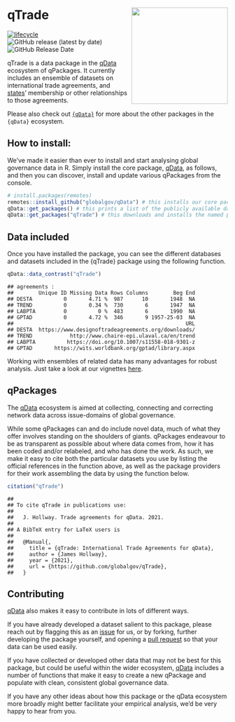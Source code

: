 
# qTrade <img src="https://raw.githubusercontent.com/globalgov/qTrade/develop/inst/qTradeLogo.png" align="right" width="220"/>

<!-- badges: start -->

[![lifecycle](https://img.shields.io/badge/lifecycle-experimental-orange.svg)](https://www.tidyverse.org/lifecycle/#experimental)
![GitHub release (latest by
date)](https://img.shields.io/github/v/release/globalgov/qTrade)
![GitHub Release
Date](https://img.shields.io/github/release-date/globalgov/qTrade)
<!-- badges: end -->

qTrade is a data package in the
[qData](https://github.com/globalgov/qData) ecosystem of qPackages. It
currently includes an ensemble of datasets on international trade
agreements, and [states](https://github.com/globalgov/qStates)’
membership or other relationships to those agreements.

Please also check out [`{qData}`](https://github.com/globalgov) for more
about the other packages in the `{qData}` ecosystem.

## How to install:

We’ve made it easier than ever to install and start analysing global
governance data in R. Simply install the core package,
[qData](https://github.com/globalgov/qData), as follows, and then you
can discover, install and update various qPackages from the console.

``` r
# install.packages(remotes)
remotes::install_github("globalgov/qData") # this installs our core package, the only one you need to do independently
qData::get_packages() # this prints a list of the publicly available data packages currently available
qData::get_packages("qTrade") # this downloads and installs the named package
```

## Data included

Once you have installed the package, you can see the different databases
and datasets included in the {qTrade} package using the following
function.

``` r
qData::data_contrast("qTrade")
```

    ## agreements :
    ##        Unique ID Missing Data Rows Columns        Beg End
    ## DESTA          0       4.71 %  987      10       1948  NA
    ## TREND          0       0.34 %  730       6       1947  NA
    ## LABPTA         0          0 %  483       6       1990  NA
    ## GPTAD          0       4.72 %  346       9 1957-25-03  NA
    ##                                                       URL
    ## DESTA  https://www.designoftradeagreements.org/downloads/
    ## TREND            http://www.chaire-epi.ulaval.ca/en/trend
    ## LABPTA          https://doi.org/10.1007/s11558-018-9301-z
    ## GPTAD       https://wits.worldbank.org/gptad/library.aspx

Working with ensembles of related data has many advantages for robust
analysis. Just take a look at our vignettes
[here](https://globalgov.github.io/qData/articles/user.html).

## qPackages

The [qData](https://github.com/globalgov/qData) ecosystem is aimed at
collecting, connecting and correcting network data across issue-domains
of global governance.

While some qPackages can and do include novel data, much of what they
offer involves standing on the shoulders of giants. qPackages endeavour
to be as transparent as possible about where data comes from, how it has
been coded and/or relabeled, and who has done the work. As such, we make
it easy to cite both the particular datasets you use by listing the
official references in the function above, as well as the package
providers for their work assembling the data by using the function
below.

``` r
citation("qTrade")
```

    ## 
    ## To cite qTrade in publications use:
    ## 
    ##   J. Hollway. Trade agreements for qData. 2021.
    ## 
    ## A BibTeX entry for LaTeX users is
    ## 
    ##   @Manual{,
    ##     title = {qTrade: International Trade Agreements for qData},
    ##     author = {James Hollway},
    ##     year = {2021},
    ##     url = {https://github.com/globalgov/qTrade},
    ##   }

## Contributing

[qData](https://github.com/globalgov/qData) also makes it easy to
contribute in lots of different ways.

If you have already developed a dataset salient to this package, please
reach out by flagging this as an
[issue](https://github.com/globalgov/qTrade/issues) for us, or by
forking, further developing the package yourself, and opening a [pull
request](https://github.com/globalgov/qTrade/pulls) so that your data
can be used easily.

If you have collected or developed other data that may not be best for
this package, but could be useful within the wider ecosystem,
[qData](https://github.com/globalgov/qData) includes a number of
functions that make it easy to create a new qPackage and populate with
clean, consistent global governance data.

If you have any other ideas about how this package or the qData
ecosystem more broadly might better facilitate your empirical analysis,
we’d be very happy to hear from you.
